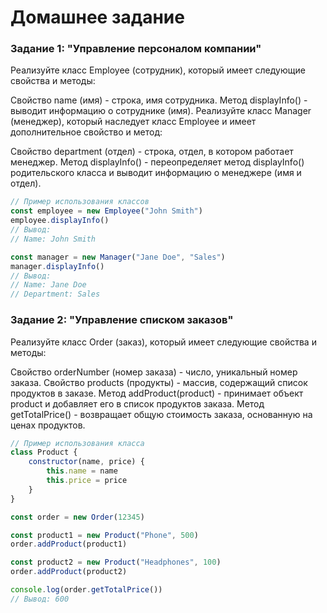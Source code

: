 # Домашнее задание

### Задание 1: "Управление персоналом компании"

Реализуйте класс Employee (сотрудник), который имеет следующие свойства и методы:

Свойство name (имя) - строка, имя сотрудника.
Метод displayInfo() - выводит информацию о сотруднике (имя).
Реализуйте класс Manager (менеджер), который наследует класс Employee и имеет дополнительное свойство и метод:

Свойство department (отдел) - строка, отдел, в котором работает менеджер.
Метод displayInfo() - переопределяет метод displayInfo() родительского класса и выводит информацию о менеджере (имя и отдел).
```javascript
// Пример использования классов
const employee = new Employee("John Smith")
employee.displayInfo()
// Вывод:
// Name: John Smith

const manager = new Manager("Jane Doe", "Sales")
manager.displayInfo()
// Вывод:
// Name: Jane Doe
// Department: Sales
```
### Задание 2: "Управление списком заказов"

Реализуйте класс Order (заказ), который имеет следующие свойства и методы:

Свойство orderNumber (номер заказа) - число, уникальный номер заказа.
Свойство products (продукты) - массив, содержащий список продуктов в заказе.
Метод addProduct(product) - принимает объект product и добавляет его в список продуктов заказа.
Метод getTotalPrice() - возвращает общую стоимость заказа, основанную на ценах продуктов.

```javascript
// Пример использования класса
class Product {
    constructor(name, price) {
        this.name = name
        this.price = price
    }
}

const order = new Order(12345)

const product1 = new Product("Phone", 500)
order.addProduct(product1)

const product2 = new Product("Headphones", 100)
order.addProduct(product2)

console.log(order.getTotalPrice())
// Вывод: 600
```